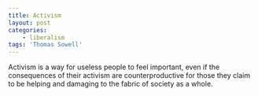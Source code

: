 ```yaml
---
title: Activism
layout: post
categories:
    - liberalism
tags: 'Thomas Sowell'
---
```


Activism is a way for useless people to feel important, even if the consequences of their activism are counterproductive for those they claim to be helping and damaging to the fabric of society as a whole.